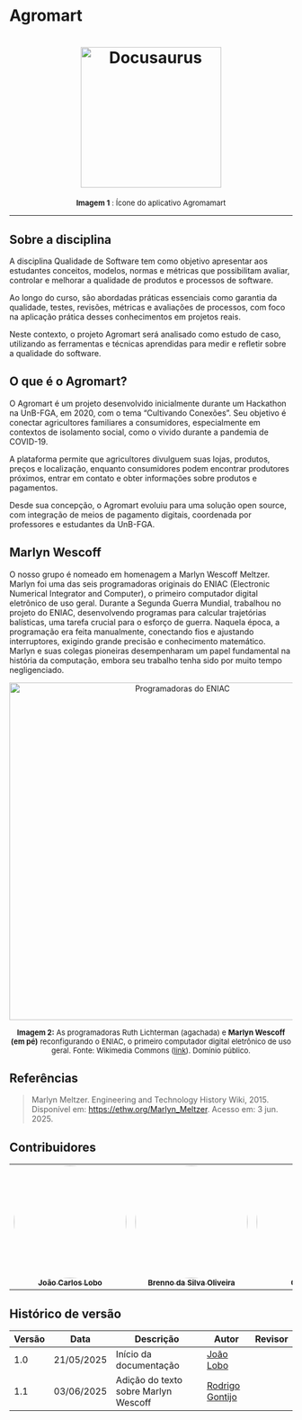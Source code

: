 # Agromart

<h1 align="center">
    <img src="./assets/icon-agromart.png" height="250"alt="Docusaurus">
</h1>

<font size="2"><p style="text-align: center"> **Imagem 1** : Ícone do aplicativo Agromamart</p></font>

------------------------

## Sobre a disciplina

A disciplina Qualidade de Software tem como objetivo apresentar aos estudantes conceitos, modelos, normas e métricas que possibilitam avaliar, controlar e melhorar a qualidade de produtos e processos de software.

Ao longo do curso, são abordadas práticas essenciais como garantia da qualidade, testes, revisões, métricas e avaliações de processos, com foco na aplicação prática desses conhecimentos em projetos reais.

Neste contexto, o projeto Agromart será analisado como estudo de caso, utilizando as ferramentas e técnicas aprendidas para medir e refletir sobre a qualidade do software.

## O que é o Agromart?

O Agromart é um projeto desenvolvido inicialmente durante um Hackathon na UnB-FGA, em 2020, com o tema “Cultivando Conexões”. Seu objetivo é conectar agricultores familiares a consumidores, especialmente em contextos de isolamento social, como o vivido durante a pandemia de COVID-19.

A plataforma permite que agricultores divulguem suas lojas, produtos, preços e localização, enquanto consumidores podem encontrar produtores próximos, entrar em contato e obter informações sobre produtos e pagamentos.

Desde sua concepção, o Agromart evoluiu para uma solução open source, com integração de meios de pagamento digitais, coordenada por professores e estudantes da UnB-FGA.

## Marlyn Wescoff

O nosso grupo é nomeado em homenagem a Marlyn Wescoff Meltzer. Marlyn foi uma das seis programadoras originais do ENIAC (Electronic Numerical Integrator and Computer), o primeiro computador digital eletrônico de uso geral. Durante a Segunda Guerra Mundial, trabalhou no projeto do ENIAC, desenvolvendo programas para calcular trajetórias balísticas, uma tarefa crucial para o esforço de guerra. Naquela época, a programação era feita manualmente, conectando fios e ajustando interruptores, exigindo grande precisão e conhecimento matemático. Marlyn e suas colegas pioneiras desempenharam um papel fundamental na história da computação, embora seu trabalho tenha sido por muito tempo negligenciado. 

<p align="center">
  <img src="./assets/Reprogramming_ENIAC.png" alt="Programadoras do ENIAC" width="600">
</p>

<font size="2"><p style="text-align: center">**Imagem 2:** As programadoras Ruth Lichterman (agachada) e <strong>Marlyn Wescoff (em pé)</strong> reconfigurando o ENIAC, o primeiro computador digital eletrônico de uso geral. Fonte: Wikimedia Commons (<a href="https://en.wikipedia.org/wiki/Marlyn_Meltzer#/media/File:Reprogramming_ENIAC.png">link</a>). Domínio público.</p></font>

## Referências

> Marlyn Meltzer. Engineering and Technology History Wiki, 2015. Disponível em: https://ethw.org/Marlyn_Meltzer. Acesso em: 3 jun. 2025.

## Contribuidores

<table>
  <tr>
    <td align="center"><a href="https://github.com/joaolobo10"><img style="border-radius: 60%;" src="https://github.com/joaolobo10.png" width="200px;" alt=""/><br /><sub><b>João Carlos Lobo</b></sub></a><br />
    <td align="center"><a href="https://github.com/Brenno-Silva01"><img style="border-radius: 60%;" src="https://github.com/Brenno-Silva01.png" width="200px;" alt=""/><br /><sub><b>Brenno da Silva Oliveira</b></sub></a><br />
    <td align="center"><a href="https://github.com/caiomsabino"><img style="border-radius: 60%;" src="https://github.com/caiomsabino.png" width="200px;" alt=""/><br /><sub><b>Caio Sabino</b></sub></a><br /><a href="Link git" title="Rocketseat"></a></td>
    <td align="center"><a href="https://github.com/Igor-Thiago"><img style="border-radius: 60%;" src="https://github.com/Igor-Thiago.png" width="200px;" alt=""/><br /><sub><b>Igor Tiago</b></sub></a><br />
    <td align="center"><a href="https://github.com/JoaoSapiencia"><img style="border-radius: 60%;" src="https://github.com/JoaoSapiencia.png" width="200px;" alt=""/><br /><sub><b>João Victor Sapiência</b></sub></a><br /><a href="Link git" title="Rocketseat"></a></td>
    <td align="center"><a href="https://github.com/rodrigogontijoo"><img style="border-radius: 60%;" src="https://github.com/rodrigogontijoo.png" width="200px;" alt=""/><br /><sub><b>Rodrigo Gontijo</b></sub></a><br />
  </tr>
</table>

## Histórico de versão

| Versão | Data | Descrição | Autor | Revisor |
| ---- | ----- | ----- | ---- | ----- | 
| 1.0 | 21/05/2025 | Início da documentação | [João Lobo](https://github.com/joaolobo10) |  |
| 1.1 | 03/06/2025 | Adição do texto sobre Marlyn Wescoff | [Rodrigo Gontijo](https://github.com/rodrigogontijoo) |  |